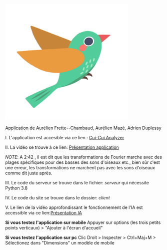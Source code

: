 ![alt text](https://github.com/Panda-Dreamer/ES-Cui-cui.ml/blob/main/client/resources/logo.svg)



Application de Aurélien Frette--Chambaud, Aurélien Mazé, Adrien Duplessy

I. L'application est accesible via ce lien : [Cui-Cui Analyzer](https://cui-cui.ml)


II. La vidéo se trouve à ce lien: [Présentation application](https://youtu.be/SdGn9vRxyjI)

  *NOTE*: A 2:42 , il est dit que les transformations de Fourier marche avec des plages spécifiques pour des basses des sons d'oiseaux etc., bien sûr c'est une erreur, 
    les transformations ne marchent pas avec les sons d'oiseaux comme dit juste après.


III. Le code du serveur se trouve dans le fichier: *serveur* qui nécessite Python 3.8 


IV. Le code du site se trouve dans le dossier: *client*


V. Le lien de la vidéo approfondissant le fonctionnement de l'IA est accessible via ce lien:[Présentation IA](https://youtu.be/V0IeZ-uRZok)




**Si vous testez l'application sur mobile**
Appuyer sur options (les trois petits points verticaux) > "Ajouter à l'écran d'accueil"

**Si vous testez l'application sur pc**
Clic Droit > Inspecter > Ctrl+Maj+M  > Sélectionez dans "Dimensions" un modèle de mobile
